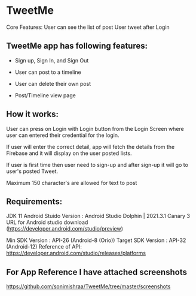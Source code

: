 # TweetMe

Core Features:
User can see the list of post User tweet after Login

## TweetMe app has following features:

*
    Sign up, Sign In, and Sign Out
    
*
    User can post to a timeline
    
*
    User can delete their own post
    
*
    Post/Timeline view page
    


## How it works:

User can press on Login with Login button from the Login Screen where user can entered their
credential for the login.

If user will enter the correct detail, app will fetch the details from the
Firebase and it will display on the user posted lists.

If user is first time then user need
to  sign-up and after sign-up it will go to user's posted Tweet.

Maximum 150 character's are allowed for text to post

## Requirements:

JDK 11 
Android Stuido Version : Android Studio Dolphin | 2021.3.1 Canary 3
URL for Android studio download (https://developer.android.com/studio/preview)

Min SDK Version : API-26 (Android-8 (Orio))
Target SDK Version : API-32 (Android-12)
Reference of API: https://developer.android.com/studio/releases/platforms

## For App Reference I have attached screenshots
https://github.com/sonimishraa/TweetMe/tree/master/screenshots

